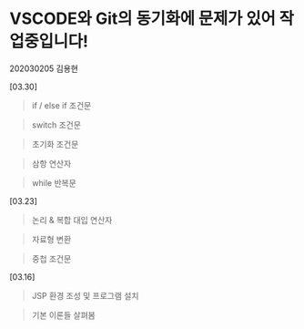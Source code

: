 # VSCODE와 Git의 동기화에 문제가 있어 작업중입니다!
202030205 김용현

[03.30]
>if / else if 조건문

>switch 조건문

>초기화 조건문

>삼항 연산자

>while 반복문


[03.23]
>논리 & 복합 대입 연산자

>자료형 변환

>중첩 조건문


[03.16]
>JSP 환경 조성 및 프로그램 설치

>기본 이론들 살펴봄

